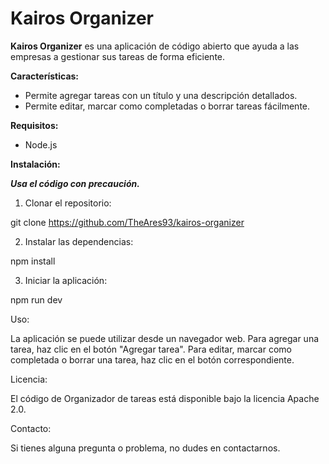 # Kairos Organizer

**Kairos Organizer** es una aplicación de código abierto que ayuda a las empresas a gestionar sus tareas de forma eficiente.

**Características:**

* Permite agregar tareas con un título y una descripción detallados.
* Permite editar, marcar como completadas o borrar tareas fácilmente.

**Requisitos:**

* Node.js

**Instalación:**

***Usa el código con precaución.***

1. Clonar el repositorio:

git clone https://github.com/TheAres93/kairos-organizer


2. Instalar las dependencias:


npm install


3. Iniciar la aplicación:

npm run dev

Uso:

La aplicación se puede utilizar desde un navegador web. Para agregar una tarea, haz clic en el botón "Agregar tarea". Para editar, marcar como completada o borrar una tarea, haz clic en el botón correspondiente. 

Licencia:

El código de Organizador de tareas está disponible bajo la licencia Apache 2.0.

Contacto:

Si tienes alguna pregunta o problema, no dudes en contactarnos.